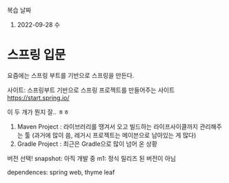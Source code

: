 복습 날짜
1) 2022-09-28 수
# 스프링 입문

요즘에는 스프링 부트를 기반으로 스프링을 만든다.

사이트: 스프링부트 기반으로 스프링 프로젝트를 만들어주는 사이트 
https://start.spring.io/

이 두 개가 뭔지 잘.. ㅎㅎ 
1. Maven Project : 라이브러리를 땡겨서 오고 빌드하는 라이프사이클까지 관리해주는 툴 (과거에 많이 씀, 레거시 프로젝트는 메이븐으로 남아있는 게 많다)
2. Gradle Project : 최근은 Gradle으로 많이 넘어 온 상황 

버전 선택!
snapshot: 아직 개발 중 
m1: 정식 릴리즈 된 버전이 아님 

dependences: spring web, thyme leaf 